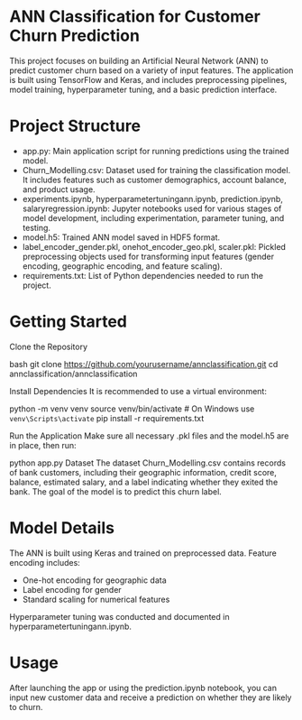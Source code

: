 # ANN Classification for Customer Churn Prediction
This project focuses on building an Artificial Neural Network (ANN) to predict customer churn based on a variety of input features. The application is built using TensorFlow and Keras, and includes preprocessing pipelines, model training, hyperparameter tuning, and a basic prediction interface.

# Project Structure
- app.py: Main application script for running predictions using the trained model.
- Churn_Modelling.csv: Dataset used for training the classification model. It includes features such as customer demographics, account balance, and product usage.
- experiments.ipynb, hyperparametertuningann.ipynb, prediction.ipynb, salaryregression.ipynb: Jupyter notebooks used for various stages of model development, including experimentation, parameter tuning, and testing.
- model.h5: Trained ANN model saved in HDF5 format.
- label_encoder_gender.pkl, onehot_encoder_geo.pkl, scaler.pkl: Pickled preprocessing objects used for transforming input features (gender encoding, geographic encoding, and feature scaling).
- requirements.txt: List of Python dependencies needed to run the project.

# Getting Started
Clone the Repository

bash
git clone https://github.com/yourusername/annclassification.git
cd annclassification/annclassification

Install Dependencies
It is recommended to use a virtual environment:

python -m venv venv
source venv/bin/activate  # On Windows use `venv\Scripts\activate`
pip install -r requirements.txt

Run the Application
Make sure all necessary .pkl files and the model.h5 are in place, then run:

python app.py
Dataset
The dataset Churn_Modelling.csv contains records of bank customers, including their geographic information, credit score, balance, estimated salary, and a label indicating whether they exited the bank. The goal of the model is to predict this churn label.

# Model Details
The ANN is built using Keras and trained on preprocessed data. Feature encoding includes:
- One-hot encoding for geographic data
- Label encoding for gender
- Standard scaling for numerical features

Hyperparameter tuning was conducted and documented in hyperparametertuningann.ipynb.

# Usage
After launching the app or using the prediction.ipynb notebook, you can input new customer data and receive a prediction on whether they are likely to churn.
